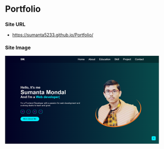# Portfolio

### Site URL
- https://sumanta5233.github.io/Portfolio/

### Site Image 
![Alt Text](https://github.com/Sumanta5233/Portfolio/blob/main/Site%20Pic.png)
